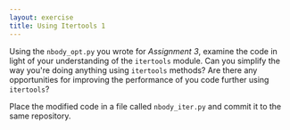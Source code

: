 ```yaml
---
layout: exercise
title: Using Itertools 1
---
```

Using the `nbody_opt.py` you wrote for *Assignment 3*, examine the code in light of your understanding of the `itertools` module.
Can you simplify the way you're doing anything using `itertools` methods? Are there any opportunities for improving the performance
of you code further using `itertools`? 

Place the modified code in a file called `nbody_iter.py` and commit it to the same repository.